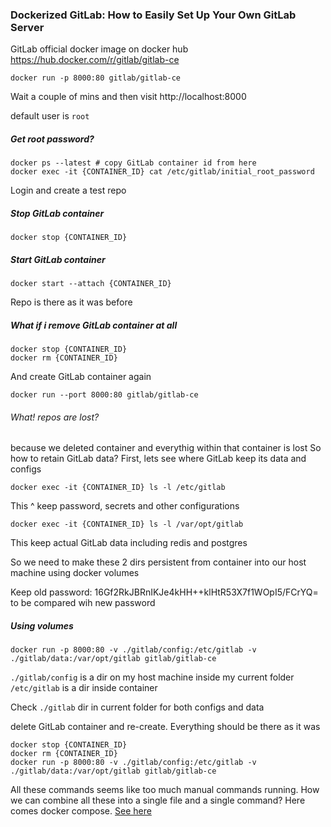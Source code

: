 ### Dockerized GitLab: How to Easily Set Up Your Own GitLab Server


GitLab official docker image on docker hub
https://hub.docker.com/r/gitlab/gitlab-ce

```
docker run -p 8000:80 gitlab/gitlab-ce
```

Wait a couple of mins and then visit
http://localhost:8000

default user is `root`

##### Get root password?
```
docker ps --latest # copy GitLab container id from here
docker exec -it {CONTAINER_ID} cat /etc/gitlab/initial_root_password
```

Login and create a test repo

##### Stop GitLab container
```
docker stop {CONTAINER_ID}
```

##### Start GitLab container
```
docker start --attach {CONTAINER_ID}
```

Repo is there as it was before

##### What if i remove GitLab container at all
```
docker stop {CONTAINER_ID}
docker rm {CONTAINER_ID}
```

And create GitLab container again
```
docker run --port 8000:80 gitlab/gitlab-ce
```

###### What! repos are lost? 
because we deleted container and everythig within that container is lost
So how to retain GitLab data?
First, lets see where GitLab keep its data and configs
```
docker exec -it {CONTAINER_ID} ls -l /etc/gitlab
```
This ^ keep password, secrets and other configurations

```
docker exec -it {CONTAINER_ID} ls -l /var/opt/gitlab
```

This keep actual GitLab data including redis and postgres

So we need to make these 2 dirs persistent from container into our host machine using
docker volumes

Keep old password: 16Gf2RkJBRnIKJe4kHH++klHtR53X7f1WOpI5/FCrYQ=
to be compared wih new password

##### Using volumes
```
docker run -p 8000:80 -v ./gitlab/config:/etc/gitlab -v ./gitlab/data:/var/opt/gitlab gitlab/gitlab-ce
```
`./gitlab/config` is a dir on my host machine inside my current folder
`/etc/gitlab` is a dir inside container

Check `./gitlab` dir in current folder for both configs and data

delete GitLab container and re-create. Everything should be there as it was
```
docker stop {CONTAINER_ID}
docker rm {CONTAINER_ID}
docker run -p 8000:80 -v ./gitlab/config:/etc/gitlab -v ./gitlab/data:/var/opt/gitlab gitlab/gitlab-ce
```

All these commands seems like too much manual commands running. How we can combine all these
into a single file and a single command?
Here comes docker compose. [See here](../2.%20gitlab-in-docker-compose)
